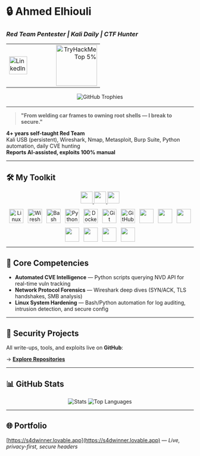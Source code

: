 # 🔒 **Ahmed Elhiouli**  
### *Red Team Pentester | Kali Daily | CTF Hunter*

<table>
  <tr>
    <td align="left" width="50%">
      <a href="https://www.linkedin.com/in/ahmed-elhiouli-961a8718a/" target="_blank">
        <img src="https://cdn.jsdelivr.net/gh/devicons/devicon/icons/linkedin/linkedin-original.svg" alt="LinkedIn" width="48" height="48">
      </a>
    </td>
    <td align="right" width="50%">
      <a href="https://tryhackme.com/p/winned4s" target="_blank">
        <img src="https://tryhackme-badges.s3.amazonaws.com/winned4s.png" alt="TryHackMe Top 5%" width="110">
      </a>
    </td>
  </tr>
</table>

<div align="center" style="margin: 10px 0 18px 0;">
  <img src="https://github-profile-trophy.vercel.app/?username=s4dwinner&theme=onedark" alt="GitHub Trophies"/>
</div>

---

> **"From welding car frames to owning root shells — I break to secure."**

**4+ years self-taught Red Team**  
Kali USB (persistent), Wireshark, Nmap, Metasploit, Burp Suite, Python automation, daily CVE hunting  
**Reports AI-assisted, exploits 100% manual**

---

## 🛠️ **My Toolkit**

<div align="center" style="margin-bottom: 12px;">
  <a href="https://www.kali.org" target="_blank">
    <img src="https://img.shields.io/badge/Kali%20Linux-%2355719d?style=flat&logo=kali-linux&logoColor=white" height="32"/>
  </a>
  <a href="https://www.torproject.org" target="_blank">
    <img src="https://img.shields.io/badge/Tor-%23697bff?style=flat&logo=torproject&logoColor=white" height="32"/>
  </a>
  <a href="https://owasp.org" target="_blank">
    <img src="https://img.shields.io/badge/OWASP-%23ff6600?style=flat&logo=owasp&logoColor=white" height="32"/>
  </a>
</div>

<div align="center" style="display: flex; flex-wrap: wrap; justify-content: center; gap: 12px;">
  <!-- CYBER FIRST -->
  <img src="https://cdn.jsdelivr.net/gh/devicons/devicon/icons/linux/linux-original.svg" height="38" alt="Linux"/>
  <img src="https://www.vectorlogo.zone/logos/wireshark/wireshark-icon.svg" height="38" alt="Wireshark"/>
  <img src="https://cdn.jsdelivr.net/gh/devicons/devicon/icons/bash/bash-original.svg" height="38" alt="Bash"/>
  <img src="https://skillicons.dev/icons?i=py" height="38" alt="Python"/>
  <img src="https://cdn.jsdelivr.net/gh/devicons/devicon/icons/docker/docker-original.svg" height="38" alt="Docker"/>
  <img src="https://cdn.jsdelivr.net/gh/devicons/devicon/icons/git/git-original.svg" height="38" alt="Git"/>
  <img src="https://cdn.jsdelivr.net/gh/devicons/devicon/icons/github/github-original.svg" height="38" alt="GitHub"/>

  <!-- WEB DEV -->
  <img src="https://skillicons.dev/icons?i=html" height="38"/>
  <img src="https://skillicons.dev/icons?i=css" height="38"/>
  <img src="https://skillicons.dev/icons?i=js" height="38"/>
  <img src="https://skillicons.dev/icons?i=react" height="38"/>
  <img src="https://skillicons.dev/icons?i=nodejs" height="38"/>
  <img src="https://skillicons.dev/icons?i=nextjs" height="38"/>
  <img src="https://skillicons.dev/icons?i=tailwind" height="38"/>
</div>

---

## 🧠 **Core Competencies**

- **Automated CVE Intelligence** — Python scripts querying NVD API for real-time vuln tracking  
- **Network Protocol Forensics** — Wireshark deep dives (SYN/ACK, TLS handshakes, SMB analysis)  
- **Linux System Hardening** — Bash/Python automation for log auditing, intrusion detection, and secure config  

---

## 🚀 **Security Projects**

All write-ups, tools, and exploits live on **GitHub**:

→ **[Explore Repositories](https://github.com/s4dwinner?tab=repositories)**

---

## 📊 **GitHub Stats**

<div align="center">
  <img src="https://github-readme-stats.vercel.app/api?username=s4dwinner&show_icons=true&bg_color=0d0d0d&title_color=00ff41&text_color=e0e0e0&icon_color=00d1ff&border_radius=10" alt="Stats">
  <img src="https://github-readme-stats.vercel.app/api/top-langs/?username=s4dwinner&layout=compact&bg_color=0d0d0d&title_color=00ff41&text_color=e0e0e0&icon_color=00d1ff&border_radius=10" alt="Top Languages">
</div>

---

## 🌐 **Portfolio**
[https://s4dwinner.lovable.app](https://s4dwinner.lovable.app) — *Live, privacy-first, secure headers*
